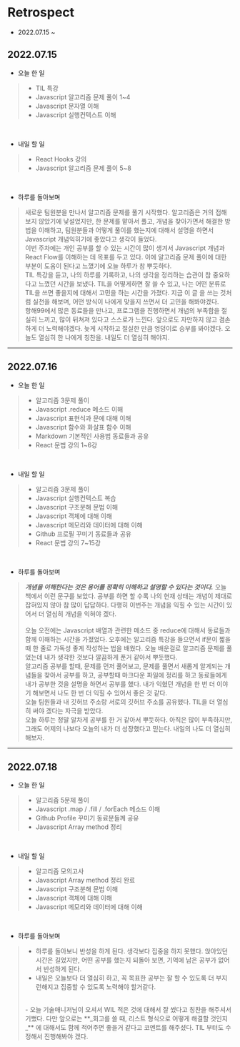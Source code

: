 # Retrospect 
- 2022.07.15 ~

## 2022.07.15
- 오늘 한 일
> - TIL 특강<br />
> - Javascript 알고리즘 문제 풀이 1~4<br />
> - Javascript 문자열 이해<br />
> - Javascript 실행컨텍스트 이해<br />
<br />

- 내일 할 일
> - React Hooks 강의<br />
> - Javascript 알고리즘 문제 풀이 5~8<br />
<br />

- 하루를 돌아보며
> 새로운 팀원분을 만나서 알고리즘 문제를 풀기 시작했다. 알고리즘은 거의 접해보지 않았기에 낯설었지만, 한 문제를 맡아서 풀고, 개념을 찾아가면서 해결한 방법을 이해하고, 팀원분들과 어떻게 풀이를 했는지에 대해서 설명을 하면서 Javascript 개념익히기에 좋았다고 생각이 들었다. <br />
> 이번 주차에는 개인 공부를 할 수 있는 시간이 많이 생겨서 Javascript 개념과 React Flow를 이해하는 데 목표를 두고 있다. 이에 알고리즘 문제 풀이에 대한 부분이 도움이 된다고 느꼈기에 오늘 하루가 참 뿌듯하다. <br />
> TIL 특강을 듣고, 나의 하루를 기록하고, 나의 생각을 정리하는 습관이 참 중요하다고 느꼈던 시간을 보냈다. TIL을 어떻게하면 잘 쓸 수 있고, 나는 어떤 분류로 TIL을 쓰면 좋을지에 대해서 고민을 하는 시간을 가졌다. 지금 이 글 을 쓰는 것처럼 실천을 해보며, 어떤 방식이 나에게 맞을지 쓰면서 더 고민을 해봐야겠다. <br />
> 항해99에서 많은 동료들을 만나고, 프로그램을 진행하면서 개념의 부족함을 절실히 느끼고, 많이 뒤쳐져 있다고 스스로가 느낀다. 앞으로도 자만하지 않고 겸손하게 더 노력해야겠다. 늦게 시작하고 절실한 만큼 엉덩이로 승부를 봐야겠다. 오늘도 열심히 한 나에게 칭찬을. 내일도 더 열심히 해야지. <br />


-----

## 2022.07.16
- 오늘 한 일
> - 알고리즘 3문제 풀이 <br />
> - Javascript .reduce 메소드 이해 <br />
> - Javascript 표현식과 문에 대해 이해 <br />
> - Javascript 함수와 화살표 함수 이해 <br />
> - Markdown 기본적인 사용법 동료들과 공유 <br />
> - React 문법 강의 1~6강 <br />
<br />

- 내일 할 일
> - 알고리즘 3문제 풀이 <br />
> - Javascript 실행컨텍스트 복습 <br />
> - Javascript 구조분해 문법 이해 <br />
> - Javascript 객체에 대해 이해 <br />
> - Javascript 메모리와 데이터에 대해 이해<br />
> - Github 프로필 꾸미기 동료들과 공유 <br />
> - React 문법 강의 7~15강 <br />
<br />

- 하루를 돌아보며
> **_개념을 이해한다는 것은 용어를 정확히 이해하고 설명할 수 있다는 것이다._**  오늘 책에서 이런 문구를 보았다. 공부를 하면 할 수록 나의 현재 상태는 개념이 제대로 잡혀있지 않아 참 많이 답답하다. 다행히 이번주는 개념을 익힐 수 있는 시간이 있어서 더 열심히 개념을 익혀야 겠다. <br /><br />
> 오늘 오전에는 Javascript 배열과 관련한 메소드 중 reduce에 대해서 동료들과 함께 이해하는 시간을 가졌었다. 오후에는 알고리즘 특강을 들으면서 if문이 짧을 때 한 줄로 가독성 좋게 작성하는 법을 배웠다. 오늘 배운걸로 알고리즘 문제를 풀었는데 내가 생각한 것보다 깔끔하게 푼거 같아서 뿌듯했다.<br />
> 알고리즘 공부를 할때, 문제를 먼저 풀어보고, 문제를 풀면서 새롭게 알게되는 개념들을 찾아서 공부를 하고, 공부할때 마크다운 파일에 정리를 하고 동료들에게 내가 공부한 것을 설명을 하면서 공부를 했다. 내가 익혔던 개념을 한 번 더 이야기 해보면서 나도 한 번 더 익힐 수 있어서 좋은 것 같다. <br />
> 오늘 팀원들과 내 깃허브 주소랑 서로의 깃허브 주소를 공유했다. TIL을 더 열심히 써야 겠다는 자극을 받았다. <br />
> 오늘 하루는 정말 알차게 공부를 한 거 같아서 뿌듯하다. 아직은 많이 부족하지만, 그래도 어제의 나보다 오늘의 내가 더 성장했다고 믿는다. 내일의 나도 더 열심히 해보자.

-----

## 2022.07.18
- 오늘 한 일
> - 알고리즘 5문제 풀이 <br />
> - Javascript .map / .fill / .forEach 메소드 이해 <br />
> - Github Profile 꾸미기 동료분들께 공유 <br />
> - Javascript Array method 정리 <br />
<br />

- 내일 할 일
> - 알고리즘 모의고사 <br />
> - Javascript Array method 정리 완료 <br />
> - Javascript 구조분해 문법 이해 <br />
> - Javascript 객체에 대해 이해 <br />
> - Javascript 메모리와 데이터에 대해 이해<br />
<br />

- 하루를 돌아보며
> - 하루를 돌아보니 반성을 하게 된다. 생각보다 집중을 하지 못했다. 앉아있던 시간은 길었지만, 어떤 공부를 했는지 되돌아 보면, 기억에 남은 공부가 없어서 반성하게 된다. 
> - 내일은 오늘보다 더 열심히 하고, 꼭 목표한 공부는 잘 할 수 있도록 더 부지런해지고 집중할 수 있도록 노력해야 할거같다. 
> <br />
> - 오늘 기술매니저님이 오셔서 WIL 적은 것에 대해서 잘 썼다고 칭찬을 해주셔서 기뻤다. 다만 앞으로는 **_회고를 쓸 때, 리스트 형식으로 어떻게 해결할 것인지_** 에 대해서도 함께 적어주면 좋을거 같다고 코멘트를 해주셨다. TIL 부터도 수정해서 진행해봐야 겠다. 
